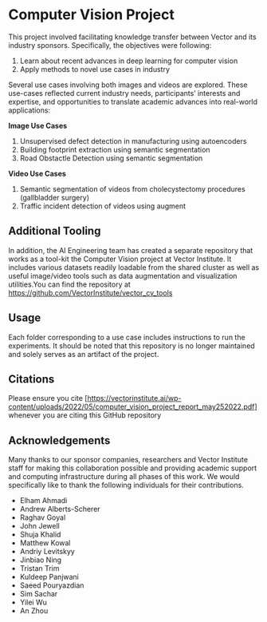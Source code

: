 # Computer Vision Project

This project involved facilitating knowledge transfer between Vector and its industry sponsors. Specifically, the objectives were following: 

1. Learn about recent advances in deep learning for computer vision
2. Apply methods to novel use cases in industry

Several use cases involving both images and videos are explored. These use-cases reflected current industry needs, participants’ interests and expertise, and opportunities to translate academic advances into real-world applications: 

**Image Use Cases**
1. Unsupervised defect detection in manufacturing using autoencoders
2. Building footprint extraction using semantic segmentation
3. Road Obstactle Detection using semantic segmentation

**Video Use Cases**
1. Semantic segmentation of videos from cholecystectomy procedures (gallbladder surgery)
2. Traffic incident detection of videos using augment

## Additional Tooling
In addition, the AI Engineering team has created a separate repository that works as a tool-kit the Computer Vision project at Vector Institute. It includes various datasets readily loadable from the shared cluster as well as useful image/video tools such as data augmentation and visualization utilities.You can find the repository at https://github.com/VectorInstitute/vector_cv_tools

## Usage 
Each folder corresponding to a use case includes instructions to run the experiments. It should be noted that this repository is no longer maintained and solely serves as an artifact of the project. 

## Citations
Please ensure you cite [https://vectorinstitute.ai/wp-content/uploads/2022/05/computer_vision_project_report_may252022.pdf] whenever you are citing this GitHub repository

## Acknowledgements 
Many thanks to our sponsor companies, researchers and Vector Institute staff for making this collaboration possible and providing academic support and computing infrastructure during all phases of this work. We would specifically like to thank the following individuals for their contributions. 

* Elham Ahmadi
* Andrew Alberts-Scherer
* Raghav Goyal
* John Jewell
* Shuja Khalid
* Matthew Kowal
* Andriy Levitskyy
* Jinbiao Ning
* Tristan Trim
* Kuldeep Panjwani
* Saeed Pouryazdian
* Sim Sachar
* Yilei Wu
* An Zhou
